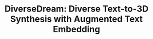 ---
title: "DiverseDream: Diverse Text-to-3D Synthesis with Augmented Text Embedding"
collection: publications
permalink: /publications/1_diversedream
venue: "Proceedings of the European Conference on Computer Vision (ECCV), 2024."
# award: "Best Paper at ICML Workshop on Synergy of Scientific and Machine Learning Modeling, Spotlight Oral at ICLR Workshop on AI and Climate Change"
authors: '<b>Minh Luu*</b>, Uy Dieu Tran, Phong Ha Nguyen, Khoi Nguyen, Binh-Son Hua'
paper: "https://arxiv.org/abs/2312.02192v2"
code: "https://github.com/VinAIResearch/DiverseDream"
project page: "https://diversedream.github.io/"
# blog: "https://www.microsoft.com/en-us/research/group/autonomous-systems-group-robotics/articles/introducing-climax-the-first-foundation-model-for-weather-and-climate/"
# slide: "https://docs.google.com/presentation/d/18D6gjOXWRgp5l_IwY72wZZM8qd72TOuJPGLYh8-jh80/edit?usp=sharing"
# talk: "https://www.youtube.com/watch?v=0pV0K1A9RvY&t=1s"
---